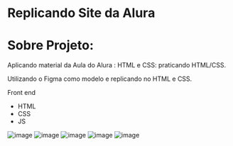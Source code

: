 # Replicando Site da Alura 


# Sobre Projeto:
Aplicando material da Aula do Alura : HTML e CSS: praticando HTML/CSS.

Utilizando o Figma como modelo e replicando no HTML e CSS.


Front end
* HTML 
* CSS 
* JS 


![image](https://user-images.githubusercontent.com/54208910/194783484-aec90f3e-29d4-468d-a474-a98d62f68a72.png)
![image](https://user-images.githubusercontent.com/54208910/194783492-d8d90e9f-586b-499a-bf5c-daf6cc372718.png)
![image](https://user-images.githubusercontent.com/54208910/194783504-f667eece-7d93-420f-a215-e420545c3512.png)
![image](https://user-images.githubusercontent.com/54208910/194783511-c2d58edb-cda3-45c9-bd28-470156d2a315.png)
![image](https://user-images.githubusercontent.com/54208910/194783521-ece0769b-b085-4d3f-9f98-0e6baec229ce.png)
